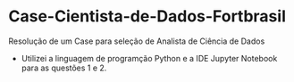 # Case-Cientista-de-Dados-Fortbrasil
Resolução de um Case para seleção de Analista de Ciência de Dados
- Utilizei a linguagem de programção Python e a IDE Jupyter Notebook para as questões 1 e 2.
